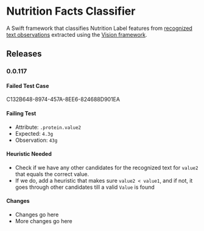 # Nutrition Facts Classifier
A Swift framework that classifies Nutrition Label features from [recognized text observations](https://developer.apple.com/documentation/vision/vnrecognizedtextobservation) extracted using the [Vision framework](https://developer.apple.com/documentation/vision).

## Releases

### 0.0.117
#### Failed Test Case
C132B648-8974-457A-8EE6-824688D901EA

#### Failing Test
- Attribute: `.protein.value2`
- Expected: `4.3g`
- Observation: `43g`

#### Heuristic Needed
- Check if we have any other candidates for the recognized text for `value2` that equals the correct value.
- If we do, add a heuristic that makes sure `value2 < value1`, and if not, it goes through other candidates till a valid `Value` is found

#### Changes
- Changes go here
- More changes go here